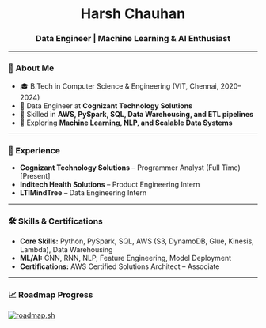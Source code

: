 <h1 align="center">Harsh Chauhan</h1>
<h3 align="center">Data Engineer | Machine Learning & AI Enthusiast</h3>

---

### 🚀 About Me
- 🎓 B.Tech in Computer Science & Engineering (VIT, Chennai, 2020–2024)  
- 💼 Data Engineer at **Cognizant Technology Solutions**  
- 🔭 Skilled in **AWS, PySpark, SQL, Data Warehousing, and ETL pipelines**  
- 🌱 Exploring **Machine Learning, NLP, and Scalable Data Systems**

---

### 💼 Experience
- **Cognizant Technology Solutions** – Programmer Analyst (Full Time)  [Present]
- **Inditech Health Solutions** – Product Engineering Intern  
- **LTIMindTree** – Data Engineering Intern

---

### 🛠️ Skills & Certifications
- **Core Skills:** Python, PySpark, SQL, AWS (S3, DynamoDB, Glue, Kinesis, Lambda), Data Warehousing  
- **ML/AI:** CNN, RNN, NLP, Feature Engineering, Model Deployment  
- **Certifications:** AWS Certified Solutions Architect – Associate 
  
---

### 📈 Roadmap Progress
[![roadmap.sh](https://roadmap.sh/card/tall/645ddbc25e197f85a2c4a2bc?variant=dark)](https://roadmap.sh)


